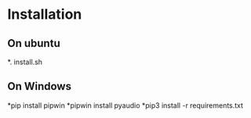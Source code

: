 # Installation

## On ubuntu
*. install.sh

## On Windows
*pip install pipwin
*pipwin install pyaudio
*pip3 install -r requirements.txt
